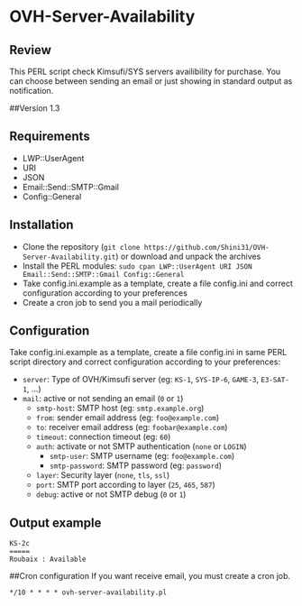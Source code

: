# OVH-Server-Availability

## Review
This PERL script check Kimsufi/SYS servers availibility for purchase. 
You can choose between sending an email or just showing in standard output as notification.

##Version
1.3

## Requirements
* LWP::UserAgent
* URI
* JSON
* Email::Send::SMTP::Gmail
* Config::General

## Installation

* Clone the repository (`git clone https://github.com/Shini31/OVH-Server-Availability.git`) or download and unpack the archives
* Install the PERL modules: `sudo cpan LWP::UserAgent URI JSON Email::Send::SMTP::Gmail Config::General`
* Take config.ini.example as a template, create a file config.ini and correct configuration according to your preferences
* Create a cron job to send you a mail periodically

## Configuration

Take config.ini.example as a template, create a file config.ini in same PERL script directory and correct configuration according to your preferences:
* `server`: Type of OVH/Kimsufi server (eg: `KS-1`, `SYS-IP-6`, `GAME-3`, `E3-SAT-1`, ...)
* `mail`: active or not sending an email (`0` or `1`)
  * `smtp-host`: SMTP host (eg: `smtp.example.org`)
  * `from`: sender email address (eg: `foo@example.com`)
  * `to`: receiver email address (eg: `foobar@example.com`)
  * `timeout`: connection timeout (eg: `60`)
  * `auth`: activate or not SMTP authentication (`none` or `LOGIN`)
    * `smtp-user`: SMTP username (eg: `foo@example.com`)
    * `smtp-password`: SMTP password (eg: `password`)
  * `layer`: Security layer (`none`, `tls`, `ssl`)
  * `port`: SMTP port according to layer (`25`, `465`, `587`)
  * `debug`: active or not SMTP debug (`0` or `1`)



## Output example
    KS-2c
    =====
    Roubaix : Available


##Cron configuration
If you want receive email, you must create a cron job.

    */10 * * * * ovh-server-availability.pl

